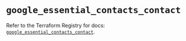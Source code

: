 # `google_essential_contacts_contact`

Refer to the Terraform Registry for docs: [`google_essential_contacts_contact`](https://registry.terraform.io/providers/hashicorp/google/6.41.0/docs/resources/essential_contacts_contact).
